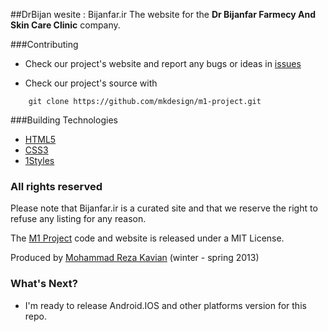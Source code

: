 ##DrBijan wesite : Bijanfar.ir
The website for the **Dr Bijanfar Farmecy And Skin Care Clinic** company.


###Contributing

* Check our project's website and report any bugs or ideas in [issues](https://github.com/1schools-projects/drbijan/issues)

* Check our project's source with
```
    git clone https://github.com/mkdesign/m1-project.git
```


###Building Technologies
* [HTML5](http://ali.md/wiki/html5)
* [CSS3](http://ali.md/css3ref)
* [1Styles](http://ali.md/1styles)


### All rights reserved ###
Please note that Bijanfar.ir is a curated site and that we reserve the right to refuse any listing for any reason.

The [M1 Project](http://mkdesign.ir) code and website is released under a MIT License.

Produced by [Mohammad Reza Kavian](http://mkdesign.ir)  (winter - spring 2013)


### What's Next? ###

* I'm ready to release Android.IOS and other platforms version for this repo.
